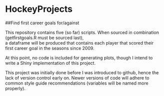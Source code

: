 # HockeyProjects
##Find first career goals for/against

This repository contains five (so far) scripts. When sourced in combination (getfirstgoals.R must be sourced last),   
a dataframe will be produced that contains each player that scored their first career goal in the seasons since 2009.

At this point, no code is included for generating plots, though I intend to write a  Shiny implementation of this 
project.

This project was initially done before I was introduced to github, hence the lack of version control  early on. 
Newer versions of code will adhere to common style guide recommendations (variables will be named more properly). 
